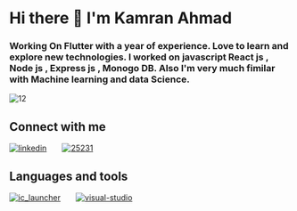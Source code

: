 # Hi there 👋 I'm Kamran Ahmad



### Working On Flutter with a year of experience. Love to learn and explore new technologies. I worked on javascript React js , Node js , Express js , Monogo DB. Also I'm very much fimilar with Machine learning and data Science.
 
 
![12](https://user-images.githubusercontent.com/68790390/184704243-77895f9e-7171-4826-aa04-cebe790a48f4.gif)
  
  
## Connect with me

[![linkedin](https://user-images.githubusercontent.com/68790390/184708576-2c3830d3-ae87-469b-8661-82b740b356ab.png)][1] &nbsp; &nbsp; &nbsp; [![25231](https://user-images.githubusercontent.com/68790390/184710199-e0f34e46-9f11-4db8-a936-2125e33bd155.png)][2]


## Languages and tools


[![ic_launcher](https://user-images.githubusercontent.com/68790390/184716224-7c15d80c-8b1d-4890-a005-e2ff6934c77e.png)][3] &nbsp; &nbsp; &nbsp;
 [![visual-studio](https://user-images.githubusercontent.com/68790390/184717711-b73e23a8-0f9f-4f03-86f7-7162130bcf6d.png)][4]




[1]: https://www.linkedin.com/in/kamran-ahmad-13a405182/
[2]: https://github.com/kamranAhmad2aa3
[3]: https://flutter.dev/
[4]: https://code.visualstudio.com/
